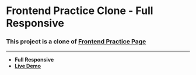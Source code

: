 # Frontend Practice Clone - Full Responsive

### This project is a clone of [Frontend Practice Page](https://www.frontendpractice.com/)

***

* **Full Responsive**
* **[Live Demo]()**



